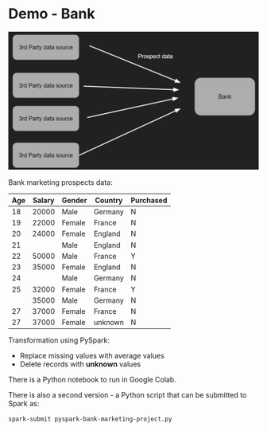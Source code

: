 # Demo - Bank

![Bank](images/bank.jpg)

Bank marketing prospects data:

| Age  | Salary | Gender | Country | Purchased |
| ---- | ------ | ------ | ------- | --------- |
| 18   | 20000  | Male   | Germany | N         |
| 19   | 22000  | Female | France  | N         |
| 20   | 24000  | Female | England | N         |
| 21   |        | Male   | England | N         |
| 22   | 50000  | Male   | France  | Y         |
| 23   | 35000  | Female | England | N         |
| 24   |        | Male   | Germany | N         |
| 25   | 32000  | Female | France  | Y         |
|      | 35000  | Male   | Germany | N         |
| 27   | 37000  | Female | France  | N         |
| 27   | 37000  | Female | unknown | N         |

Transformation using PySpark:
- Replace missing values with average values
- Delete records with **unknown** values

There is a Python notebook to run in Google Colab.

There is also a second version - a Python script that can be submitted to Spark as:
```bash
spark-submit pyspark-bank-marketing-project.py
```
